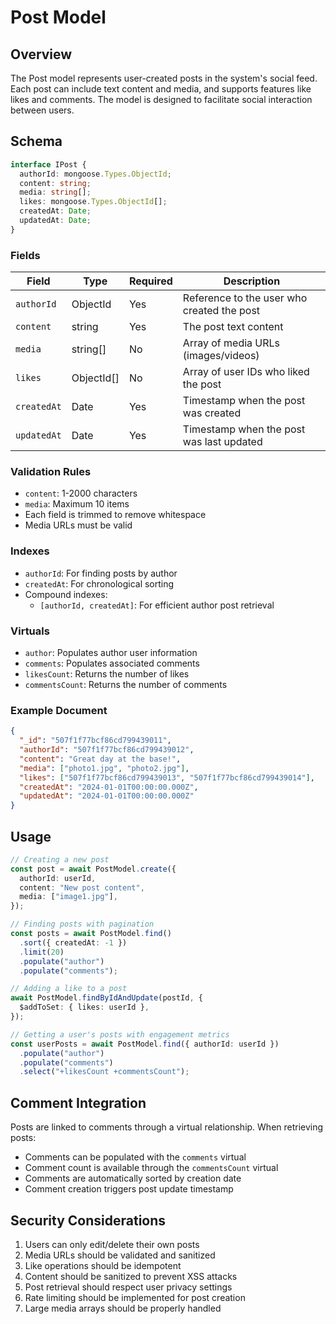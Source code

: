 # Post Model

## Overview

The Post model represents user-created posts in the system's social feed. Each post can include text content and media, and supports features like likes and comments. The model is designed to facilitate social interaction between users.

## Schema

```typescript
interface IPost {
  authorId: mongoose.Types.ObjectId;
  content: string;
  media: string[];
  likes: mongoose.Types.ObjectId[];
  createdAt: Date;
  updatedAt: Date;
}
```

### Fields

| Field       | Type       | Required | Description                                |
| ----------- | ---------- | -------- | ------------------------------------------ |
| `authorId`  | ObjectId   | Yes      | Reference to the user who created the post |
| `content`   | string     | Yes      | The post text content                      |
| `media`     | string[]   | No       | Array of media URLs (images/videos)        |
| `likes`     | ObjectId[] | No       | Array of user IDs who liked the post       |
| `createdAt` | Date       | Yes      | Timestamp when the post was created        |
| `updatedAt` | Date       | Yes      | Timestamp when the post was last updated   |

### Validation Rules

- `content`: 1-2000 characters
- `media`: Maximum 10 items
- Each field is trimmed to remove whitespace
- Media URLs must be valid

### Indexes

- `authorId`: For finding posts by author
- `createdAt`: For chronological sorting
- Compound indexes:
  - `[authorId, createdAt]`: For efficient author post retrieval

### Virtuals

- `author`: Populates author user information
- `comments`: Populates associated comments
- `likesCount`: Returns the number of likes
- `commentsCount`: Returns the number of comments

### Example Document

```json
{
  "_id": "507f1f77bcf86cd799439011",
  "authorId": "507f1f77bcf86cd799439012",
  "content": "Great day at the base!",
  "media": ["photo1.jpg", "photo2.jpg"],
  "likes": ["507f1f77bcf86cd799439013", "507f1f77bcf86cd799439014"],
  "createdAt": "2024-01-01T00:00:00.000Z",
  "updatedAt": "2024-01-01T00:00:00.000Z"
}
```

## Usage

```typescript
// Creating a new post
const post = await PostModel.create({
  authorId: userId,
  content: "New post content",
  media: ["image1.jpg"],
});

// Finding posts with pagination
const posts = await PostModel.find()
  .sort({ createdAt: -1 })
  .limit(20)
  .populate("author")
  .populate("comments");

// Adding a like to a post
await PostModel.findByIdAndUpdate(postId, {
  $addToSet: { likes: userId },
});

// Getting a user's posts with engagement metrics
const userPosts = await PostModel.find({ authorId: userId })
  .populate("author")
  .populate("comments")
  .select("+likesCount +commentsCount");
```

## Comment Integration

Posts are linked to comments through a virtual relationship. When retrieving posts:

- Comments can be populated with the `comments` virtual
- Comment count is available through the `commentsCount` virtual
- Comments are automatically sorted by creation date
- Comment creation triggers post update timestamp

## Security Considerations

1. Users can only edit/delete their own posts
2. Media URLs should be validated and sanitized
3. Like operations should be idempotent
4. Content should be sanitized to prevent XSS attacks
5. Post retrieval should respect user privacy settings
6. Rate limiting should be implemented for post creation
7. Large media arrays should be properly handled

